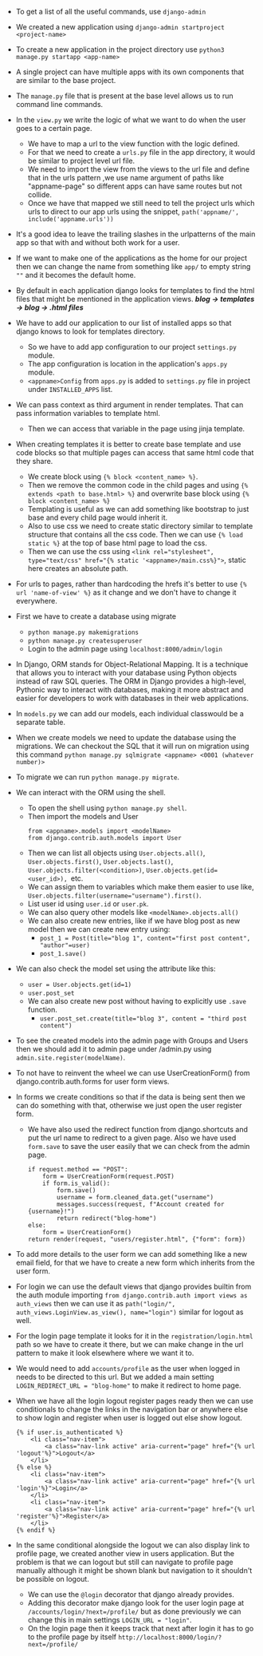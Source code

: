 - To get a list of all the useful commands, use `django-admin`
- We created a new application using `django-admin startproject <project-name>`
- To create a new application in the project directory use `python3 manage.py startapp <app-name>`
- A single project can have multiple apps with its own components that are similar to the base project.

- The `manage.py` file that is present at the base level allows us to run command line commands.
- In the `view.py` we write the logic of what we want to do when the user goes to a certain page.
  - We have to map a url to the view function with the logic defined.
  - For that we need to create a `urls.py` file in the app directory, it would be similar to project level url file.
  - We need to import the view from the views to the url file and define that in the urls pattern ,we use name argument of paths like "appname-page" so different apps can have same routes but not collide.
  - Once we have that mapped we still need to tell the project urls which urls to direct to our app urls using the snippet, `path('appname/', include('appname.urls'))`
- It's a good idea to leave the trailing slashes in the urlpatterns of the main app so that with and without both work for a user.
- If we want to make one of the applications as the home for our project then we can change the name from something like `app/` to empty string `""` and it becomes the default home.

- By default in each application django looks for templates to find the html files that might be mentioned in the application views. **_blog -> templates -> blog -> .html files_**
- We have to add our application to our list of installed apps so that django knows to look for templates directory.

  - So we have to add app configuration to our project `settings.py` module.
  - The app configuration is location in the application's `apps.py` module.
  - `<appname>Config` from `apps.py` is added to `settings.py` file in project under `INSTALLED_APPS` list.

- We can pass context as third argument in render templates. That can pass information variables to template html.
  - Then we can access that variable in the page using jinja template.
- When creating templates it is better to create base template and use code blocks so that multiple pages can access that same html code that they share.
  - We create block using `{% block <content_name> %}`.
  - Then we remove the common code in the child pages and using `{% extends <path to base.html> %}` and overwrite base block using `{% block <content_name> %}`
  - Templating is useful as we can add something like bootstrap to just base and every child page would inherit it.
  - Also to use css we need to create static directory similar to template structure that contains all the css code. Then we can use `{% load static %}` at the top of base html page to load the css.
  - Then we can use the css using `<link rel="stylesheet", type="text/css" href="{% static '<appname>/main.css%}">`, static here creates an absolute path.
- For urls to pages, rather than hardcoding the hrefs it's better to use `{% url 'name-of-view' %}` as it change and we don't have to change it everywhere.

- First we have to create a database using migrate

  - `python manage.py makemigrations`
  - `python manage.py createsuperuser`
  - Login to the admin page using `localhost:8000/admin/login`

- In Django, ORM stands for Object-Relational Mapping. It is a technique that allows you to interact with your database using Python objects instead of raw SQL queries. The ORM in Django provides a high-level, Pythonic way to interact with databases, making it more abstract and easier for developers to work with databases in their web applications.
- In `models.py` we can add our models, each individual classwould be a separate table.
- When we create models we need to update the database using the migrations. We can checkout the SQL that it will run on migration using this command `python manage.py sqlmigrate <appname> <0001 (whatever number)>`
- To migrate we can run `python manage.py migrate`.

- We can interact with the ORM using the shell.

  - To open the shell using `python manage.py shell`.
  - Then import the models and User
    ```
    from <appname>.models import <modelName>
    from django.contrib.auth.models import User
    ```
  - Then we can list all objects using `User.objects.all()`, `User.objects.first()`, `User.objects.last()`, `User.objects.filter(<condition>)`, `User.objects.get(id=<user_id>), `etc.
  - We can assign them to variables which make them easier to use like, `User.objects.filter(username="username").first()`.
  - List user id using `user.id` or `user.pk`.
  - We can also query other models like `<modelName>.objects.all()`
  - We can also create new entries, like if we have blog post as new model then we can create new entry using:
    - `post_1 = Post(title="blog 1", content="first post content", "author"=user)`
    - `post_1.save()`

- We can also check the model set using the attribute like this:

  - `user = User.objects.get(id=1)`
  - `user.post_set`
  - We can also create new post without having to explicitly use `.save` function.
    - `user.post_set.create(title="blog 3", content = "third post content")`

- To see the created models into the admin page with Groups and Users then we should add it to admin page under <appname>/admin.py using `admin.site.register(modelName)`.

- To not have to reinvent the wheel we can use UserCreationForm() from django.contrib.auth.forms for user form views.
- In forms we create conditions so that if the data is being sent then we can do something with that, otherwise we just open the user register form.

  - We have also used the redirect function from django.shortcuts and put the url name to redirect to a given page. Also we have used `form.save` to save the user easily that we can check from the admin page.
    ```
    if request.method == "POST":
        form = UserCreationForm(request.POST)
        if form.is_valid():
            form.save()
            username = form.cleaned_data.get("username")
            messages.success(request, f"Account created for {username}!")
            return redirect("blog-home")
    else:
        form = UserCreationForm()
    return render(request, "users/register.html", {"form": form})
    ```

- To add more details to the user form we can add something like a new email field, for that we have to create a new form which inherits from the user form.

- For login we can use the default views that django provides builtin from the auth module importing `from django.contrib.auth import views as auth_views` then we can use it as `path("login/", auth_views.LoginView.as_view(), name="login")` similar for logout as well.
- For the login page template it looks for it in the `registration/login.html` path so we have to create it there, but we can make change in the url pattern to make it look elsewhere where we want it to.
- We would need to add `accounts/profile` as the user when logged in needs to be directed to this url. But we added a main setting `LOGIN_REDIRECT_URL = "blog-home"` to make it redirect to home page.
- When we have all the login logout register pages ready then we can use conditionals to change the links in the navigation bar or anywhere else to show login and register when user is logged out else show logout.
  ```
  {% if user.is_authenticated %}
      <li class="nav-item">
          <a class="nav-link active" aria-current="page" href="{% url 'logout'%}">Logout</a>
      </li>
  {% else %}
      <li class="nav-item">
          <a class="nav-link active" aria-current="page" href="{% url 'login'%}">Login</a>
      </li>
      <li class="nav-item">
          <a class="nav-link active" aria-current="page" href="{% url 'register'%}">Register</a>
      </li>
  {% endif %}
  ```
- In the same conditional alongside the logout we can also display link to profile page, we created another view in users application. But the problem is that we can logout but still can navigate to profile page manually although it might be shown blank but navigation to it shouldn't be possible on logout.
  - We can use the `@login` decorator that django already provides.
  - Adding this decorator make django look for the user login page at `/accounts/login/?next=/profile/` but as done previously we can change this in main settings `LOGIN_URL = "login"`.
  - On the login page then it keeps track that next after login it has to go to the profile page by itself `http://localhost:8000/login/?next=/profile/`
